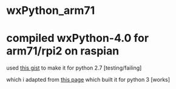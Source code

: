# wxPython_arm71
compiled wxPython-4.0 for arm71/rpi2 on raspian
================================================
used [this gist](https://gist.github.com/sctv/4f2f7ec3276474bbf3a6ea8cbfb36cb5) to make it for python 2.7 [testing/failing]

which i adapted from [this page](https://wiki.wxpython.org/BuildWxPythonOnRaspberryPi) which built it for python 3 [works]  
